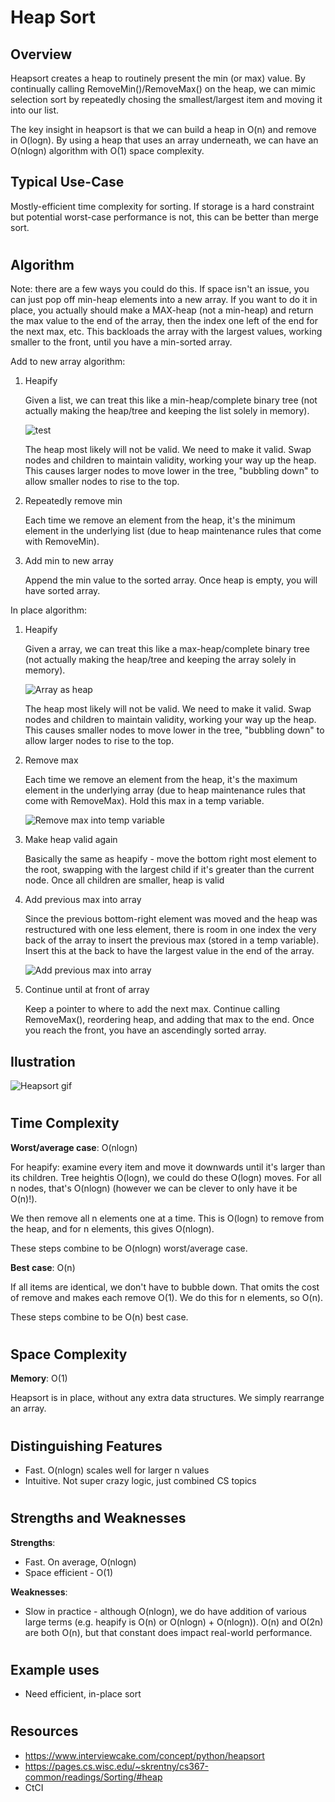 # Heap Sort
## Overview

Heapsort creates a heap to routinely present the min (or max) value. By continually calling RemoveMin()/RemoveMax() on the heap, we can mimic selection sort by repeatedly chosing the smallest/largest item and moving it into our list.

The key insight in heapsort is that we can build a heap in O(n) and remove in O(logn). By using a heap that uses an array underneath, we can have an O(nlogn) algorithm with O(1) space complexity.

## Typical Use-Case

Mostly-efficient time complexity for sorting. If storage is a hard constraint but potential worst-case performance is not, this can be better than merge sort.

#
## Algorithm

Note: there are a few ways you could do this. If space isn't an issue, you can just pop off min-heap elements into a new array. If you want to do it in place, you actually should make a MAX-heap (not a min-heap) and return the max value to the end of the array, then the index one left of the end for the next max, etc. This backloads the array with the largest values, working smaller to the front, until you have a min-sorted array. 

Add to new array algorithm:

1. Heapify

    Given a list, we can treat this like a min-heap/complete binary tree (not actually making the heap/tree and keeping the list solely in memory). 

    ![test](https://www.interviewcake.com/images/svgs/heapsort__input_list_as_binary_tree.svg?bust=210)

    The heap most likely will not be valid. We need to make it valid. Swap nodes and children to maintain validity, working your way up the heap. This causes larger nodes to move lower in the tree, "bubbling down" to allow smaller nodes to rise to the top.

2. Repeatedly remove min
    
    Each time we remove an element from the heap, it's the minimum element in the underlying list (due to heap maintenance rules that come with RemoveMin).

3. Add min to new array

    Append the min value to the sorted array. Once heap is empty, you will have sorted array.


In place algorithm:

1. Heapify

    Given a array, we can treat this like a max-heap/complete binary tree (not actually making the heap/tree and keeping the array solely in memory). 

    ![Array as heap](https://www.interviewcake.com/images/svgs/heapsort__input_list_as_binary_tree.svg?bust=210)

    The heap most likely will not be valid. We need to make it valid. Swap nodes and children to maintain validity, working your way up the heap. This causes smaller nodes to move lower in the tree, "bubbling down" to allow larger nodes to rise to the top.

2. Remove max
    
    Each time we remove an element from the heap, it's the maximum element in the underlying array (due to heap maintenance rules that come with RemoveMax). Hold this max in a temp variable.

    ![Remove max into temp variable](https://www.interviewcake.com/images/svgs/heapsort__binary_tree_with_deleted_max_node_9.svg?bust=210)

3. Make heap valid again
    
    Basically the same as heapify - move the bottom right most element to the root, swapping with the largest child if it's greater than the current node. Once all children are smaller, heap is valid

4. Add previous max into array

    Since the previous bottom-right element was moved and the heap was restructured with one less element, there is room in one index the very back of the array to insert the previous max (stored in a temp variable). Insert this at the back to have the largest value in the end of the array.
    
    ![Add previous max into array](https://www.interviewcake.com/images/svgs/heapsort__binary_tree_with_sorted_node_9.svg?bust=210)

5. Continue until at front of array

    Keep a pointer to where to add the next max. Continue calling RemoveMax(), reordering heap, and adding that max to the end. Once you reach the front, you have an ascendingly sorted array.


## Ilustration

![Heapsort gif](https://upload.wikimedia.org/wikipedia/commons/4/4d/Heapsort-example.gif)

#
## Time Complexity
**Worst/average case**: O(nlogn)

For heapify: examine every item and move it downwards until it's larger than its children. Tree heightis O(logn), we could do these O(logn) moves. For all n nodes, that's O(nlogn) (however we can be clever to only have it be O(n)!).

We then remove all n elements one at a time. This is O(logn) to remove from the heap, and for n elements, this gives O(nlogn).

These steps combine to be O(nlogn) worst/average case.

**Best case**: O(n)

If all items are identical, we don't have to bubble down. That omits the cost of remove and makes each remove O(1). We do this for n elements, so O(n).

These steps combine to be O(n) best case.

#
## Space Complexity
**Memory**: O(1)

Heapsort is in place, without any extra data structures. We simply rearrange an array.

#
## Distinguishing Features
- Fast. O(nlogn) scales well for larger n values
- Intuitive. Not super crazy logic, just combined CS topics

#
## Strengths and Weaknesses

**Strengths**:
- Fast. On average, O(nlogn)
- Space efficient - O(1)

**Weaknesses**:
- Slow in practice - although O(nlogn), we do have addition of various large terms (e.g. heapify is O(n) or O(nlogn) + O(nlogn)). O(n) and O(2n) are both O(n), but that constant does impact real-world performance.

#
## Example uses
- Need efficient, in-place sort

#
## Resources
- https://www.interviewcake.com/concept/python/heapsort
- https://pages.cs.wisc.edu/~skrentny/cs367-common/readings/Sorting/#heap
- CtCI

#